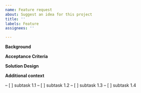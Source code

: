 ```yaml
---
name: Feature request
about: Suggest an idea for this project
title: ''
labels: Feature
assignees: ''

---
```


**Background**


**Acceptance  Criteria**


**Solution Design**


**Additional context**


– [ ] subtask 1.1
– [ ] subtask 1.2
– [ ] subtask 1.3
– [ ] subtask 1.4
